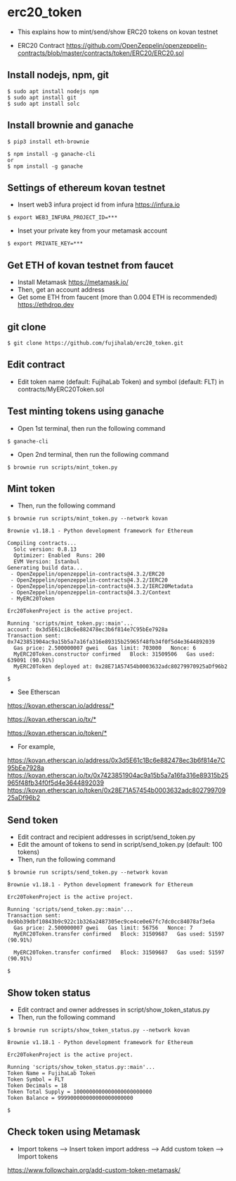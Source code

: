 # erc20_token

- This explains how to mint/send/show ERC20 tokens on kovan testnet

- ERC20 Contract <https://github.com/OpenZeppelin/openzeppelin-contracts/blob/master/contracts/token/ERC20/ERC20.sol>


## Install nodejs, npm, git
```
$ sudo apt install nodejs npm
$ sudo apt install git
$ sudo apt install solc
```


## Install brownie and ganache

```
$ pip3 install eth-brownie

$ npm install -g ganache-cli
or 
$ npm install -g ganache
```


## Settings of ethereum kovan testnet

- Insert web3 infura project id from infura <https://infura.io>

```
$ export WEB3_INFURA_PROJECT_ID=***
```


- Inset your private key from your metamask account

```
$ export PRIVATE_KEY=***
```


## Get ETH of kovan testnet from faucet

- Install Metamask <https://metamask.io/>
- Then, get an account address
- Get some ETH from faucent (more than 0.004 ETH is recommended) <https://ethdrop.dev>


## git clone

```
$ git clone https://github.com/fujihalab/erc20_token.git
```


## Edit contract 

- Edit token name (default: FujihaLab Token) and symbol (default: FLT) in contracts/MyERC20Token.sol


## Test minting tokens using ganache

- Open 1st terminal, then run the following command

```
$ ganache-cli 
```

- Open 2nd terminal, then run the following command

```
$ brownie run scripts/mint_token.py

```


## Mint token

- Then, run the following command

```
$ brownie run scripts/mint_token.py --network kovan

Brownie v1.18.1 - Python development framework for Ethereum

Compiling contracts...
  Solc version: 0.8.13
  Optimizer: Enabled  Runs: 200
  EVM Version: Istanbul
Generating build data...
 - OpenZeppelin/openzeppelin-contracts@4.3.2/ERC20
 - OpenZeppelin/openzeppelin-contracts@4.3.2/IERC20
 - OpenZeppelin/openzeppelin-contracts@4.3.2/IERC20Metadata
 - OpenZeppelin/openzeppelin-contracts@4.3.2/Context
 - MyERC20Token

Erc20TokenProject is the active project.

Running 'scripts/mint_token.py::main'...
account: 0x3d5E61c1Bc6e882478ec3b6f814e7C95bEe7928a
Transaction sent: 0x7423851904ac9a15b5a7a16fa316e89315b25965f48fb34f0f5d4e3644892039
  Gas price: 2.500000007 gwei   Gas limit: 703000   Nonce: 6
  MyERC20Token.constructor confirmed   Block: 31509506   Gas used: 639091 (90.91%)
  MyERC20Token deployed at: 0x28E71A57454b0003632adc80279970925aDf96b2

$
```

- See Etherscan

<https://kovan.etherscan.io/address/*>

<https://kovan.etherscan.io/tx/*>

<https://kovan.etherscan.io/token/*>

- For example, 

<https://kovan.etherscan.io/address/0x3d5E61c1Bc6e882478ec3b6f814e7C95bEe7928a>
<https://kovan.etherscan.io/tx/0x7423851904ac9a15b5a7a16fa316e89315b25965f48fb34f0f5d4e3644892039>
<https://kovan.etherscan.io/token/0x28E71A57454b0003632adc80279970925aDf96b2>


## Send token

- Edit contract and recipient addresses in script/send_token.py 
- Edit the amount of tokens to send in script/send_token.py (default: 100 tokens)
- Then, run the following command

```
$ brownie run scripts/send_token.py --network kovan

Brownie v1.18.1 - Python development framework for Ethereum

Erc20TokenProject is the active project.

Running 'scripts/send_token.py::main'...
Transaction sent: 0x9bb39dbf10843b9c922c1b326a2487305ec9ce4ce0e67fc7dc0cc84078af3e6a
  Gas price: 2.500000007 gwei   Gas limit: 56756   Nonce: 7
  MyERC20Token.transfer confirmed   Block: 31509687   Gas used: 51597 (90.91%)

  MyERC20Token.transfer confirmed   Block: 31509687   Gas used: 51597 (90.91%)

$
```


## Show token status

- Edit contract and owner addresses in script/show_token_status.py 
- Then, run the following command

```
$ brownie run scripts/show_token_status.py --network kovan

Brownie v1.18.1 - Python development framework for Ethereum

Erc20TokenProject is the active project.

Running 'scripts/show_token_status.py::main'...
Token Name = FujihaLab Token
Token Symbol = FLT
Token Decimals = 18
Token Total Supply = 1000000000000000000000000
Token Balance = 999900000000000000000000

$
```


## Check token using Metamask

- Import tokens --> Insert token import address --> Add custom token --> Import tokens

<https://www.followchain.org/add-custom-token-metamask/>


